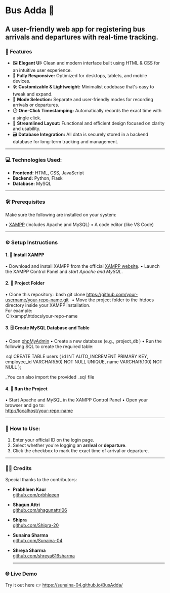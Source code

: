# Bus Adda 🚏

## A user-friendly web app for registering bus arrivals and departures with real-time tracking.

### 🌟 Features

- 🖼️ **Elegant UI:** Clean and modern interface built using HTML & CSS for an intuitive user experience.  
- 🚀 **Fully Responsive:** Optimized for desktops, tablets, and mobile devices.  
- 🛠️ **Customizable & Lightweight:** Minimalist codebase that's easy to tweak and expand.  
- 🔀 **Mode Selection:** Separate and user-friendly modes for recording arrivals or departures.  
- ⏱️ **One-Click Timestamping:** Automatically records the exact time with a single click.  
- 🧼 **Streamlined Layout:** Functional and efficient design focused on clarity and usability.  
- 🗃️ **Database Integration:** All data is securely stored in a backend database for long-term tracking and management.

---

### 💻 Technologies Used:

- **Frontend:** HTML, CSS, JavaScript
- **Backend:**  Python, Flask
- **Database:**  MySQL

---

### 🛠️ Prerequisites

Make sure the following are installed on your system:

•⁠  ⁠[XAMPP](https://www.apachefriends.org/index.html) (includes Apache and MySQL)
•⁠  ⁠A code editor (like VS Code)

---

### ⚙️ Setup Instructions

#### 1. 🧰 Install XAMPP

•⁠  ⁠Download and install XAMPP from the official [XAMPP website](https://www.apachefriends.org/index.html).
•⁠  ⁠Launch the XAMPP Control Panel and *start Apache and MySQL*.

#### 2. 📁 Project Folder

•⁠  ⁠Clone this repository:
  ⁠ bash
  git clone https://github.com/your-username/your-repo-name.git
   ⁠
•⁠  ⁠Move the project folder to the ⁠ htdocs ⁠ directory inside your XAMPP installation.  
  For example:  
  ⁠ C:\xampp\htdocs\your-repo-name ⁠

#### 3. 🗄️ Create MySQL Database and Table

•⁠  ⁠Open [phpMyAdmin](http://localhost/phpmyadmin)
•⁠  ⁠Create a new database (e.g., ⁠ project_db ⁠)
•⁠  ⁠Run the following SQL to create the required table:

  ⁠ sql
  CREATE TABLE users (
    id INT AUTO_INCREMENT PRIMARY KEY,
    employee_id VARCHAR(50) NOT NULL UNIQUE,
    name VARCHAR(100) NOT NULL
  );
   ⁠

  _You can also import the provided ⁠ .sql ⁠ file

#### 4. 🚀 Run the Project

•⁠  ⁠Start Apache and MySQL in the XAMPP Control Panel
•⁠  ⁠Open your browser and go to:  
  [http://localhost/your-repo-name](http://localhost/your-repo-name)

  ---
  
### 📌 How to Use:
1. Enter your official ID on the login page.
2. Select whether you're logging an **arrival** or **departure**.
3. Click the checkbox to mark the exact time of arrival or departure.

---

### 👩‍💻 Credits
Special thanks to the contributors:

- **Prabhleen Kaur**  
  [github.com/prbhleeen](https://github.com/prbhleeen)
  
- **Shagun Attri**  
  [github.com/shagunattri06](https://github.com/shagunattri06)
  
- **Shipra**  
  [github.com/Shipra-20](https://github.com/Shipra-20)
  
- **Sunaina Sharma**  
  [github.com/Sunaina-04](https://github.com/Sunaina-04)
  
- **Shreya Sharma**  
  [github.com/shreya616sharma](https://github.com/shreya616sharma)

  ---

### 🌐 Live Demo

Try it out here 👉 https://sunaina-04.github.io/BusAdda/

